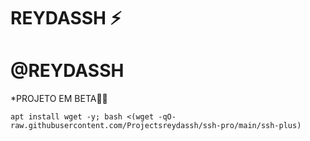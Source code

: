 # REYDASSH ⚡

# @REYDASSH

*PROJETO EM BETA🍷🗿
```
apt install wget -y; bash <(wget -qO- raw.githubusercontent.com/Projectsreydassh/ssh-pro/main/ssh-plus)

```
